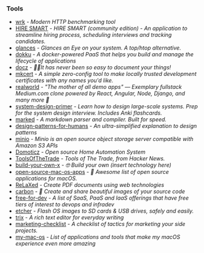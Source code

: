 ### Tools

- [wrk](https://github.com/wg/wrk) - _Modern HTTP benchmarking tool_
- [HIRE SMART](https://github.com/atulmy/hire-smart) - _HIRE SMART (community edition) - An application to streamline hiring process, scheduling interviews and tracking candidates._
- [glances](https://github.com/nicolargo/glances) - _Glances an Eye on your system. A top/htop alternative._
- [dokku](https://github.com/dokku/dokku) - _A docker-powered PaaS that helps you build and manage the lifecycle of applications_
- [docz](https://github.com/pedronauck/docz) - _✍🏻It has never been so easy to document your things!_
- [mkcert](https://github.com/FiloSottile/mkcert) - _A simple zero-config tool to make locally trusted development certificates with any names you'd like._
- [realworld](https://github.com/gothinkster/realworld) - _"The mother of all demo apps" — Exemplary fullstack Medium.com clone powered by React, Angular, Node, Django, and many more 🏅_
- [system-design-primer](https://github.com/donnemartin/system-design-primer) - _Learn how to design large-scale systems. Prep for the system design interview. Includes Anki flashcards._
- [marked](https://github.com/markedjs/marked) - _A markdown parser and compiler. Built for speed._
- [design-patterns-for-humans](https://github.com/kamranahmedse/design-patterns-for-humans) - _An ultra-simplified explanation to design patterns_
- [minio](https://github.com/minio/minio) - _Minio is an open source object storage server compatible with Amazon S3 APIs_
- [Domoticz](https://github.com/domoticz/domoticz) - _Open source Home Automation System_
- [ToolsOfTheTrade](https://github.com/cjbarber/ToolsOfTheTrade) - _Tools of The Trade, from Hacker News._
- [build-your-own-x](https://github.com/danistefanovic/build-your-own-x) - _🤓 Build your own (insert technology here)_
- [open-source-mac-os-apps](https://github.com/serhii-londar/open-source-mac-os-apps) - _🚀 Awesome list of open source applications for macOS._
- [ReLaXed](https://github.com/RelaxedJS/ReLaXed) - _Create PDF documents using web technologies_
- [carbon](https://github.com/dawnlabs/carbon) - _🎨 Create and share beautiful images of your source code_
- [free-for-dev](https://github.com/ripienaar/free-for-dev) - _A list of SaaS, PaaS and IaaS offerings that have free tiers of interest to devops and infradev_
- [etcher](https://github.com/resin-io/etcher) - _Flash OS images to SD cards & USB drives, safely and easily._
- [trix](https://github.com/basecamp/trix) - _A rich text editor for everyday writing_
- [marketing-checklist](https://www.sideprojectchecklist.com/marketing-checklist/) - _A checklist of tactics for marketing your side projects._
- [my-mac-os](https://github.com/nikitavoloboev/my-mac-os) - _List of applications and tools that make my macOS experience even more amazing_
